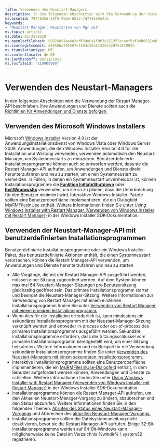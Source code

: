 ```yaml
---
title: Verwenden des Neustart-Managers
description: In den folgenden Abschnitten wird die Verwendung der Restart Manager-API beschrieben.
ms.assetid: 78448d5e-20f6-45b6-b833-7d7791e5e4c6
keywords:
- 'Neustart-Manager: Neustarten von Mgr mit'
ms.topic: article
ms.date: 05/31/2018
ms.openlocfilehash: 90826091aa4a3cdf39e0a1f063a211255ec4ef9cf84b06214eb172150ac3b8dc
ms.sourcegitcommit: e858bbe701567d4583c50a11326e42d7ea51804b
ms.translationtype: MT
ms.contentlocale: de-DE
ms.lasthandoff: 08/11/2021
ms.locfileid: "119009998"
---
```

# <a name="using-restart-manager"></a>Verwenden des Neustart-Managers

In den folgenden Abschnitten wird die Verwendung der Restart Manager-API beschrieben. Ihre Anwendungen und Dienste sollten auch die [Richtlinien für Anwendungen und Dienste befolgen.](guidelines-for-applications-and-services.md)

## <a name="using-the-microsoft-windows-installer"></a>Verwenden des Microsoft Windows Installers

Microsoft [Windows Installer](/windows/desktop/Msi/windows-installer-portal) Version 4.0 ist der Anwendungsinstallationsdienst von Windows Vista oder Windows Server 2008. Anwendungen, die den Windows Installer Version 4.0 für die Installation und Wartung verwenden, verwenden automatisch den Neustart-Manager, um Systemneustarts zu reduzieren. Benutzerdefinierte Installationsprogramme können auch so entworfen werden, dass sie die Restart Manager-API aufrufen, um Anwendungen und Dienste direkt herunterzufahren und neu zu starten, um einen Systemneustart zu vermeiden. In Fällen, in denen ein Systemneustart unvermeidbar ist, können Installationsprogramme die [**Funktion InitiateShutdown**](/windows/desktop/api/winreg/nf-winreg-initiateshutdowna) oder [**ExitWindowsEx**](/windows/desktop/api/winuser/nf-winuser-exitwindowsex) verwenden, um sie so zu planen, dass die Unterbrechung für den Benutzer minimiert wird. Interaktive Windows Installer-Pakete sollten eine Benutzeroberfläche implementieren, die ein Dialogfeld [MsiRMFilesInUse](/windows/desktop/Msi/msirmfilesinuse-dialog) enthält. Weitere Informationen finden Sie unter [Using Windows Installer with Restart Manager (Verwenden von Windows Installer mit Restart Manager)](/windows/desktop/Msi/using-windows-installer-with-restart-manager) in der Windows Installer SDK-Dokumentation.

## <a name="using-the-restart-manager-api-with-custom-installers"></a>Verwenden der Neustart-Manager-API mit benutzerdefinierten Installationsprogrammen

Benutzerdefinierte Installationsprogramme oder ein Windows Installer-Paket, das benutzerdefinierte Aktionen enthält, die einen Systemneustart verursachen, können die Restart Manager-API verwenden, um Anwendungen und Dienste herunterzufahren und neu zu starten.

-   Alle Vorgänge, die mit der Restart Manager-API ausgeführt werden, müssen einer Sitzung zugeordnet werden. Auf dem System können maximal 64 Neustart-Manager-Sitzungen pro Benutzersitzung gleichzeitig geöffnet sein. Das primäre Installationsprogramm startet und beendet die Neustart-Manager-Sitzung. Weitere Informationen zur Verwendung von Restart Manager mit einem einzelnen Installationsprogramm finden Sie unter [Verwenden von Restart Manager mit einem primären Installationsprogramm.](using-restart-manager-with-a-primary-installer.md)
-   Wenn dies für die Installation erforderlich ist, kann mindestens ein sekundäres Installationsprogramm mit der Neustart-Manager-Sitzung verknüpft werden und entweder in-process oder out-of-process des primären Installationsprogramms ausgeführt werden. Sekundäre Installationsprogramme erfordern, dass der Sitzungsschlüssel vom primären Installationsprogramm bereitgestellt wird, um einer Sitzung beizutreten. Weitere Informationen und ein Beispiel für die Verwendung sekundärer Installationsprogramme finden Sie unter [Verwenden des Neustart-Managers mit einem sekundären Installationsprogramm.](using-restart-manager-with-a-secondary-installer.md)
-   Interaktive Installationsprogramme sollten eine Benutzeroberfläche implementieren, die ein [MsiRMFilesInUse-Dialogfeld](/windows/desktop/Msi/msirmfilesinuse-dialog) enthält, in dem Benutzer aufgefordert werden können, Anwendungen und Dienste zu schließen. Weitere Informationen finden Sie unter [Using Windows Installer with Restart Manager (Verwenden von Windows Installer mit Restart Manager)](/windows/desktop/Msi/using-windows-installer-with-restart-manager) in der Windows Installer SDK-Dokumentation.
-   Installationsprogramme können die Restart Manager-API aufrufen, um den Aktuellen Neustart-Manager-Vorgang zu ändern, abzubrechen und den Status abzurufen. Weitere Informationen finden Sie in den folgenden Themen: [Abrufen des Status eines Neustart-Manager-Vorgangs](getting-the-status-of-a-restart-manager-operation.md) und Abbrechen des [aktuellen Neustart-Manager-Vorgangs.](canceling-the-current-restart-manager-operation.md)
-   Installationsprogramme sollten die Dateisystemumleitung nicht deaktivieren, bevor sie die Restart Manager-API aufrufen. Einige 32-Bit-Installationsprogramme werden auf 64-Bit-Windows kann möglicherweise keine Datei im Verzeichnis %windir% \\ system32 registrieren.

 

 